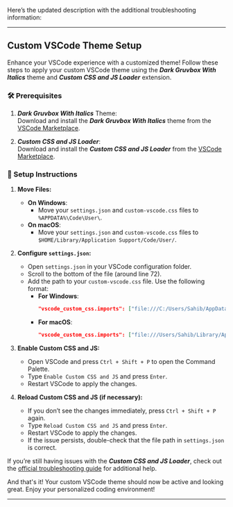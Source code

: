 Here’s the updated description with the additional troubleshooting information:

---

## Custom VSCode Theme Setup

Enhance your VSCode experience with a customized theme! Follow these steps to apply your custom VSCode theme using the **_Dark Gruvbox With Italics_** theme and **_Custom CSS and JS Loader_** extension.

### 🛠️ Prerequisites
1. **_Dark Gruvbox With Italics_** Theme:  
   Download and install the **_Dark Gruvbox With Italics_** theme from the [VSCode Marketplace](https://marketplace.visualstudio.com/items?itemName=sagaban.dark-gruvbox-with-italics).

2. **_Custom CSS and JS Loader_**:  
   Download and install the **_Custom CSS and JS Loader_** from the [VSCode Marketplace](https://marketplace.visualstudio.com/items?itemName=be5invis.vscode-custom-css).

### 📂 Setup Instructions

1. **Move Files:**
   - **On Windows**:
     - Move your `settings.json` and `custom-vscode.css` files to `%APPDATA%\Code\User\`.
   - **On macOS**:
     - Move your `settings.json` and `custom-vscode.css` files to `$HOME/Library/Application Support/Code/User/`.

2. **Configure `settings.json`:**
   - Open `settings.json` in your VSCode configuration folder.
   - Scroll to the bottom of the file (around line 72).
   - Add the path to your `custom-vscode.css` file. Use the following format:
     - **For Windows**:  
       ```json
       "vscode_custom_css.imports": ["file:///C:/Users/Sahib/AppData/Roaming/Code/User/custom-vscode.css"]
       ```
     - **For macOS**:  
       ```json
       "vscode_custom_css.imports": ["file:///Users/Sahib/Library/Application%20Support/Code/User/custom-vscode.css"]
       ```

3. **Enable Custom CSS and JS:**
   - Open VSCode and press `Ctrl + Shift + P` to open the Command Palette.
   - Type `Enable Custom CSS and JS` and press `Enter`.
   - Restart VSCode to apply the changes.

4. **Reload Custom CSS and JS (if necessary):**
   - If you don’t see the changes immediately, press `Ctrl + Shift + P` again.
   - Type `Reload Custom CSS and JS` and press `Enter`.
   - Restart VSCode to apply the changes.
   - If the issue persists, double-check that the file path in `settings.json` is correct.

If you’re still having issues with the **_Custom CSS and JS Loader_**, check out the [official troubleshooting guide](https://marketplace.visualstudio.com/items?itemName=be5invis.vscode-custom-css) for additional help.

And that's it! Your custom VSCode theme should now be active and looking great. Enjoy your personalized coding environment!

---
